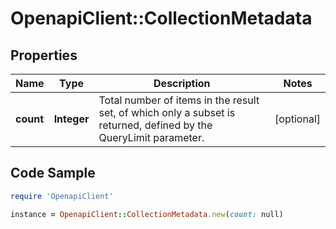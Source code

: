 # OpenapiClient::CollectionMetadata

## Properties

Name | Type | Description | Notes
------------ | ------------- | ------------- | -------------
**count** | **Integer** | Total number of items in the result set, of which only a subset is returned, defined by the QueryLimit parameter. | [optional] 

## Code Sample

```ruby
require 'OpenapiClient'

instance = OpenapiClient::CollectionMetadata.new(count: null)
```


